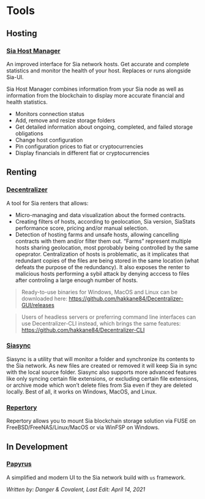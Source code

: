 # Tools
## Hosting
### [Sia Host Manager](https://siacentral.com/host-manager)
An improved interface for Sia network hosts. Get accurate and complete statistics and monitor the health of your host. Replaces or runs alongside Sia-UI.

Sia Host Manager combines information from your Sia node as well as information from the blockchain to display more accurate financial and health statistics.

* Monitors connection status
* Add, remove and resize storage folders
* Get detailed information about ongoing, completed, and failed storage obligations
* Change host configuration
* Pin configuration prices to fiat or cryptocurrencies
* Display financials in different fiat or cryptocurrencies

## Renting
### [Decentralizer](https://keops.cc/decentralizer)
A tool for Sia renters that allows:

* Micro-managing and data visualization about the formed contracts.
* Creating filters of hosts, according to geolocation, Sia version, SiaStats performance score, pricing and/or manual selection.
* Detection of hosting farms and unsafe hosts, allowing cancelling contracts with them and/or filter them out. “Farms” represent multiple hosts sharing geolocation, most pprobably being controlled by the same opeprator. Centralization of hosts is problematic, as it implicates that redundant copies of the files are being stored in the same location (what defeats the purpose of the redundancy). It also exposes the renter to malicious hosts performing a sybil attack by denying acccess to files after controling a large enough number of hosts.

> Ready-to-use binaries for Windows, MacOS and Linux can be downloaded here: https://github.com/hakkane84/Decentralizer-GUI/releases

> Users of headless servers or preferring command line interfaces can use Decentralizer-CLI instead, which brings the same features: https://github.com/hakkane84/Decentralizer-CLI

### [Siasync](https://github.com/tbenz9)
Siasync is a utility that will monitor a folder and synchronize its contents to the Sia network. As new files are created or removed it will keep Sia in sync with the local source folder. Siasync also supports more advanced features like only syncing certain file extensions, or excluding certain file extensions, or archive mode which won’t delete files from Sia even if they are deleted locally. Best of all, it works on Windows, MacOS, and Linux.

### [Repertory](https://bitbucket.org/blockstorage)
Repertory allows you to mount Sia blockchain storage solution via FUSE on FreeBSD/FreeNAS/Linux/MacOS or via WinFSP on Windows.

## In Development
### [Papyrus](https://gitlab.com/lukehmcc/papyrus)
A simplified and modern UI to the Sia network build with `us` framework.

*Written by: Danger & Covalent, Last Edit: April 14, 2021*
